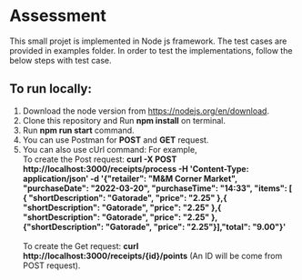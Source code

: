 # Assessment

This small projet is implemented in Node js framework. The test cases are provided in examples folder. In order to test the implementations, follow the below steps with test case.

## To run locally:
1. Download the node version from https://nodejs.org/en/download.
2. Clone this repository and Run <b>npm install</b> on terminal.
3. Run <b> npm run start</b> command.
4. You can use Postman for <b>POST</b> and <b>GET</b> request.
5. You can also use cUrl command: For example,<br> 
To create the Post request: <b>curl -X POST http://localhost:3000/receipts/process  -H 'Content-Type: application/json' -d '{"retailer": "M&M Corner Market", "purchaseDate": "2022-03-20", "purchaseTime": "14:33", "items": [ { "shortDescription": "Gatorade", "price": "2.25" },{ "shortDescription": "Gatorade", "price": "2.25" },{ "shortDescription": "Gatorade", "price": "2.25" },{"shortDescription": "Gatorade", "price": "2.25"}],"total": "9.00"}'</b>
<br><br>To create the Get request: <b>curl http://localhost:3000/receipts/{id}/points</b> (An ID will be come from POST request).

